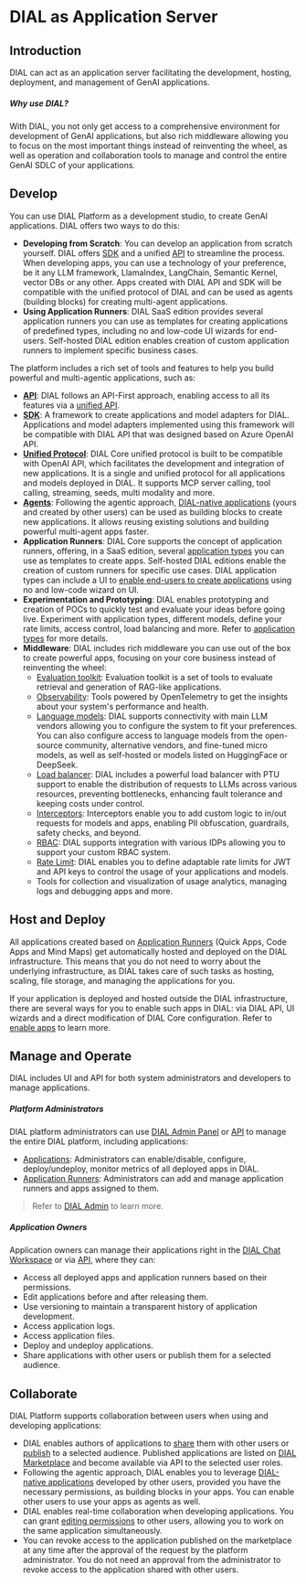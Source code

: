 # DIAL as Application Server

## Introduction

DIAL can act as an application server facilitating the development, hosting, deployment, and management of GenAI applications. 

##### Why use DIAL?

With DIAL, you not only get access to a comprehensive environment for development of GenAI applications, but also rich middleware allowing you to focus on the most important things instead of reinventing the wheel, as well as operation and collaboration tools to manage and control the entire GenAI SDLC of your applications.

## Develop

You can use DIAL Platform as a development studio, to create GenAI applications. DIAL offers two ways to do this: 

* **Developing from Scratch**: You can develop an application from scratch yourself. DIAL offers [SDK](https://github.com/epam/ai-dial-sdk) and a unified [API](https://dialx.ai/dial_api) to streamline the process. When developing apps, you can use a technology of your preference, be it any LLM framework, LlamaIndex, LangChain, Semantic Kernel, vector DBs or any other. Apps created with DIAL API and SDK will be compatible with the unified protocol of DIAL and can be used as agents (building blocks) for creating multi-agent applications.
* **Using Application Runners**: DIAL SaaS edition provides several application runners you can use as templates for creating applications of predefined types, including no and low-code UI wizards for end-users. Self-hosted DIAL edition enables creation of custom application runners to implement specific business cases.  


The platform includes a rich set of tools and features to help you build powerful and multi-agentic applications, such as:

* **[API](https://dialx.ai/dial_api)**: DIAL follows an API-First approach, enabling access to all its features via a [unified API](https://dialx.ai/dial_api).
* **[SDK](https://github.com/epam/ai-dial-sdk)**: A framework to create applications and model adapters for DIAL. Applications and model adapters implemented using this framework will be compatible with DIAL API that was designed based on Azure OpenAI API.
* **[Unified Protocol](/docs/platform/3.core/0.about-core.md#unified-api)**: DIAL Core unified protocol is built to be compatible with OpenAI API, which facilitates the development and integration of new applications. It is a single and unified protocol for all applications and models deployed in DIAL. It supports MCP server calling, tool calling, streaming, seeds, multi modality and more.
* **[Agents](/docs/platform/0.architecture-and-concepts/4.agentic-platform.md#introduction)**: Following the agentic approach, [DIAL-native applications](/docs/platform/3.core/7.apps.md) (yours and created by other users) can be used as building blocks to create new applications. It allows reusing existing solutions and building powerful multi-agent apps faster.
* **Application Runners**: DIAL Core supports the concept of application runners, offering, in a SaaS edition, several [application types](/docs/platform/3.core/7.apps.md#application-types) you can use as templates to create apps. Self-hosted DIAL editions enable the creation of custom runners for specific use cases. DIAL application types can include a UI to [enable end-users to create applications](/docs/tutorials/0.user-guide.md#application-builder) using no and low-code wizard on UI.
* **Experimentation and Prototyping**: DIAL enables prototyping and creation of POCs to quickly test and evaluate your ideas before going live. Experiment with application types, different models, define your rate limits, access control, load balancing and more. Refer to [application types](/docs/platform/3.core/7.apps.md#application-types) for more details.
* **Middleware**: DIAL includes rich middleware you can use out of the box to create powerful apps, focusing on your core business instead of reinventing the wheel:
    * [Evaluation toolkit](/docs/video%20demos/3.Developers/Applications/6.dial-rag-eval.md): Evaluation toolkit is a set of tools to evaluate retrieval and generation of RAG-like applications.
    * [Observability](/docs/platform/8.observability-intro.md): Tools powered by OpenTelemetry to get the insights about your system's performance and health.
    * [Language models](/docs/platform/2.supported-models.md): DIAL supports connectivity with main LLM vendors allowing you to configure the system to fit your preferences. You can also configure access to language models from the open-source community, alternative vendors, and fine-tuned micro models, as well as self-hosted or models listed on HuggingFace or DeepSeek. 
    * [Load balancer](/docs/platform/3.core/5.load-balancer.md): DIAL includes a powerful load balancer with PTU support to enable the distribution of requests to LLMs across various resources, preventing bottlenecks, enhancing fault tolerance and keeping costs under control.
    * [Interceptors](/docs/platform/3.core/6.interceptors.md): Interceptors enable you to add custom logic to in/out requests for models and apps, enabling PII obfuscation, guardrails, safety checks, and beyond. 
    * [RBAC](/docs/platform/3.core/2.access-control-intro.md): DIAL supports integration with various IDPs allowing you to support your custom RBAC system.
    * [Rate Limit](/docs/tutorials/2.devops/2.auth-and-access-control/0.programmatic-auth.md#step-3-configure-limits-optional): DIAL enables you to define adaptable rate limits for JWT and API keys to control the usage of your applications and models.
    * Tools for collection and visualization of usage analytics, managing logs and debugging apps and more. 

## Host and Deploy

All applications created based on [Application Runners](/docs/platform/3.core/7.apps.md#application-types) (Quick Apps, Code Apps and Mind Maps) get automatically hosted and deployed on the DIAL infrastructure. This means that you do not need to worry about the underlying infrastructure, as DIAL takes care of such tasks as hosting, scaling, file storage, and managing the applications for you.

If your application is deployed and hosted outside the DIAL infrastructure, there are several ways for you to enable such apps in DIAL: via DIAL API, UI wizards and a direct modification of DIAL Core configuration. Refer to [enable apps](/docs/tutorials/1.developers/4.apps-development/3.enable-app.md) to learn more.

## Manage and Operate

DIAL includes UI and API for both system administrators and developers to manage applications.

##### Platform Administrators

DIAL platform administrators can use [DIAL Admin Panel](/docs/platform/11.admin-panel.md) or [API](https://dialx.ai/dial_api) to manage the entire DIAL platform, including applications:

* [Applications](/docs/tutorials/3.admin/entities-applications.md): Administrators can enable/disable, configure, deploy/undeploy, monitor metrics of all deployed apps in DIAL.
* [Application Runners](/docs/tutorials/3.admin/builders-application-runners.md): Administrators can add and manage application runners and apps assigned to them.

> Refer to [DIAL Admin](/docs/platform/11.admin-panel.md) to learn more.

##### Application Owners

Application owners can manage their applications right in the [DIAL Chat Workspace](/docs/tutorials/0.user-guide.md#my-workspace) or via [API](https://dialx.ai/dial_api), where they can:

* Access all deployed apps and application runners based on their permissions.
* Edit applications before and after releasing them.
* Use versioning to maintain a transparent history of application development.
* Access application logs.
* Access application files.
* Deploy and undeploy applications.
* Share applications with other users or publish them for a selected audience.

## Collaborate

DIAL Platform supports collaboration between users when using and developing applications:

* DIAL enables authors of applications to [share](/docs/tutorials/0.user-guide.md#share-app) them with other users or [publish](/docs/tutorials/0.user-guide.md#publish-app) to a selected audience. Published applications are listed on [DIAL Marketplace](/docs/platform/4.chat/1.marketplace.md) and become available via API to the selected user roles. 
* Following the agentic approach, DIAL enables you to leverage [DIAL-native applications](/docs/platform/3.core/7.apps.md) developed by other users, provided you have the necessary permissions, as building blocks in your apps. You can enable other users to use your apps as agents as well.
* DIAL enables real-time collaboration when developing applications. You can grant [editing permissions](/docs/tutorials/0.user-guide.md#sharing-with-editing-rights) to other users, allowing you to work on the same application simultaneously.
* You can revoke access to the application published on the marketplace at any time after the approval of the request by the platform administrator. You do not need an approval from the administrator to revoke access to the application shared with other users.

